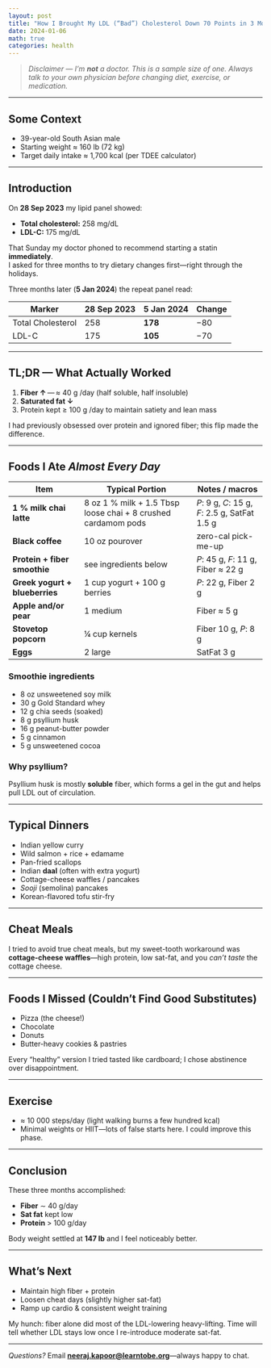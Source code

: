 ```yaml
---
layout: post
title: "How I Brought My LDL (“Bad”) Cholesterol Down 70 Points in 3 Months"
date: 2024-01-06
math: true
categories: health
---
```


> *Disclaimer — I’m **not** a doctor. This is a sample size of one. Always talk to your own physician before changing diet, exercise, or medication.*

---

## Some Context

* 39-year-old South Asian male  
* Starting weight ≈ 160 lb (72 kg)  
* Target daily intake ≈ 1,700 kcal (per TDEE calculator)

---

## Introduction

On **28 Sep 2023** my lipid panel showed:

* **Total cholesterol:** 258 mg/dL  
* **LDL-C:** 175 mg/dL

That Sunday my doctor phoned to recommend starting a statin **immediately**.  
I asked for three months to try dietary changes first—right through the holidays.

Three months later (**5 Jan 2024**) the repeat panel read:

| Marker           | 28 Sep 2023 | 5 Jan 2024 | Change |
|------------------|-------------|------------|--------|
| Total Cholesterol| 258         | **178**    | −80 |
| LDL-C            | 175         | **105**    | −70 |

<!-- image total-cholesterol-chart.png -->
<!-- image ldl-chart.png -->

---

## TL;DR — What Actually Worked

1. **Fiber ↑** — ≈ 40 g /day (half soluble, half insoluble)  
2. **Saturated fat ↓**  
3. Protein kept ≥ 100 g /day to maintain satiety and lean mass  

I had previously obsessed over protein and ignored fiber; this flip made the difference.

---

## Foods I Ate *Almost Every Day*

| Item | Typical Portion | Notes / macros |
|------|-----------------|----------------|
| **1 % milk chai latte** | 8 oz 1 % milk + 1.5 Tbsp loose chai + 8 crushed cardamom pods | *P*: 9 g, *C*: 15 g, *F*: 2.5 g, SatFat 1.5 g |
| **Black coffee** | 10 oz pourover | zero-cal pick-me-up |
| **Protein + fiber smoothie** | see ingredients below | *P*: 45 g, *F*: 11 g, Fiber ≈ 22 g |
| **Greek yogurt + blueberries** | 1 cup yogurt + 100 g berries | *P*: 22 g, Fiber 2 g |
| **Apple and/or pear** | 1 medium | Fiber ≈ 5 g |
| **Stovetop popcorn** | ¼ cup kernels | Fiber 10 g, *P*: 8 g |
| **Eggs** | 2 large | SatFat 3 g |

### Smoothie ingredients

* 8 oz unsweetened soy milk  
* 30 g Gold Standard whey  
* 12 g chia seeds (soaked)  
* 8 g psyllium husk  
* 16 g peanut-butter powder  
* 5 g cinnamon  
* 5 g unsweetened cocoa

### Why psyllium?

Psyllium husk is mostly **soluble** fiber, which forms a gel in the gut and
helps pull LDL out of circulation.

---

## Typical Dinners

* Indian yellow curry  
* Wild salmon + rice + edamame  
* Pan-fried scallops  
* Indian **daal** (often with extra yogurt)  
* Cottage-cheese waffles / pancakes  
* *Sooji* (semolina) pancakes  
* Korean-flavored tofu stir-fry

---

## Cheat Meals

I tried to avoid true cheat meals, but my sweet-tooth workaround was **cottage-cheese waffles**—high protein, low sat-fat, and you *can’t taste* the cottage cheese.

---

## Foods I Missed (Couldn’t Find Good Substitutes)

* Pizza (the cheese!)  
* Chocolate  
* Donuts  
* Butter-heavy cookies & pastries

Every “healthy” version I tried tasted like cardboard; I chose abstinence over disappointment.

---

## Exercise

* ≈ 10 000 steps/day (light walking burns a few hundred kcal)  
* Minimal weights or HIIT—lots of false starts here. I could improve this phase.

---

## Conclusion

These three months accomplished:

* **Fiber** ∼ 40 g/day  
* **Sat fat** kept low  
* **Protein** > 100 g/day

Body weight settled at **147 lb** and I feel noticeably better.

---

## What’s Next

* Maintain high fiber + protein  
* Loosen cheat days (slightly higher sat-fat)  
* Ramp up cardio & consistent weight training  

My hunch: fiber alone did most of the LDL-lowering heavy-lifting. Time will tell
whether LDL stays low once I re-introduce moderate sat-fat.

---

*Questions?* Email **neeraj.kapoor@learntobe.org**—always happy to chat.

